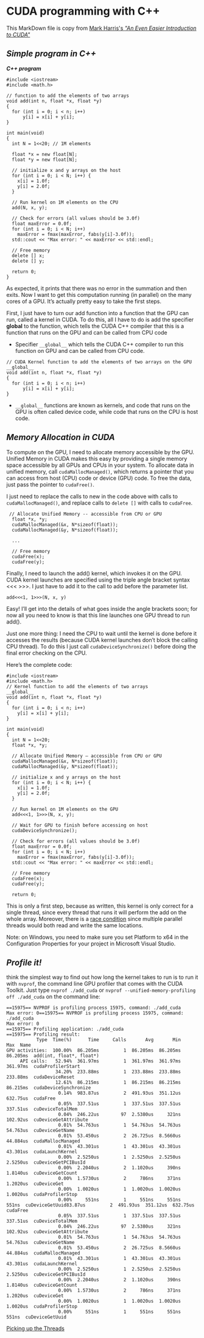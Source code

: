 # CUDA programming with C++

This MarkDown file is copy from [Mark Harris's *"An Even Easier Introduction to CUDA"*](https://developer.nvidia.com/blog/even-easier-introduction-cuda/#:~:text=CUDA%20C%2B%2B%20is%20just%20one,parallel%20threads%20running%20on%20GPUs.)

## *Simple program in C++*

***C++ program***

```
#include <iostream>
#include <math.h>

// function to add the elements of two arrays
void add(int n, float *x, float *y)
{
  for (int i = 0; i < n; i++)
      y[i] = x[i] + y[i];
}

int main(void)
{
  int N = 1<<20; // 1M elements

  float *x = new float[N];
  float *y = new float[N];

  // initialize x and y arrays on the host
  for (int i = 0; i < N; i++) {
    x[i] = 1.0f;
    y[i] = 2.0f;
  }

  // Run kernel on 1M elements on the CPU
  add(N, x, y);

  // Check for errors (all values should be 3.0f)
  float maxError = 0.0f;
  for (int i = 0; i < N; i++)
    maxError = fmax(maxError, fabs(y[i]-3.0f));
  std::cout << "Max error: " << maxError << std::endl;

  // Free memory
  delete [] x;
  delete [] y;

  return 0;
}
```
As expected, it prints that there was no error in the summation and then exits. Now I want to get this computation running (in parallel) on the many cores of a GPU. It’s actually pretty easy to take the first steps.

First, I just have to turn our add function into a function that the GPU can run, called a kernel in CUDA. To do this, all I have to do is add the specifier __global__ to the function, which tells the CUDA C++ compiler that this is a function that runs on the GPU and can be called from CPU code

- Specifier `__global__` which tells the CUDA C++ compiler to run this function on GPU and can be called from CPU code.

```
// CUDA Kernel function to add the elements of two arrays on the GPU
__global__
void add(int n, float *x, float *y)
{
  for (int i = 0; i < n; i++)
      y[i] = x[i] + y[i];
}
```

- `__global__` functions are known as kernels, and code that runs on the GPU is often called device code, while code that runs on the CPU is host code.

## *Memory Allocation in CUDA*

To compute on the GPU, I need to allocate memory accessible by the GPU. Unified Memory in CUDA makes this easy by providing a single memory space accessible by all GPUs and CPUs in your system. To allocate data in unified memory, call `cudaMallocManaged()`, which returns a pointer that you can access from host (CPU) code or device (GPU) code. To free the data, just pass the pointer to `cudaFree()`.


I just need to replace the calls to new in the code above with calls to `cudaMallocManaged()`, and replace calls to `delete []` with calls to `cudaFree`.

```
 // Allocate Unified Memory -- accessible from CPU or GPU
  float *x, *y;
  cudaMallocManaged(&x, N*sizeof(float));
  cudaMallocManaged(&y, N*sizeof(float));

  ...

  // Free memory
  cudaFree(x);
  cudaFree(y);
```

Finally, I need to launch the add() kernel, which invokes it on the GPU. CUDA kernel launches are specified using the triple angle bracket syntax <<< >>>. I just have to add it to the call to add before the parameter list.

`add<<<1, 1>>>(N, x, y)`

Easy! I’ll get into the details of what goes inside the angle brackets soon; for now all you need to know is that this line launches one GPU thread to run add().

Just one more thing: I need the CPU to wait until the kernel is done before it accesses the results (because CUDA kernel launches don’t block the calling CPU thread). To do this I just call `cudaDeviceSynchronize()` before doing the final error checking on the CPU.

Here’s the complete code:

```
#include <iostream>
#include <math.h>
// Kernel function to add the elements of two arrays
__global__
void add(int n, float *x, float *y)
{
  for (int i = 0; i < n; i++)
    y[i] = x[i] + y[i];
}

int main(void)
{
  int N = 1<<20;
  float *x, *y;

  // Allocate Unified Memory – accessible from CPU or GPU
  cudaMallocManaged(&x, N*sizeof(float));
  cudaMallocManaged(&y, N*sizeof(float));

  // initialize x and y arrays on the host
  for (int i = 0; i < N; i++) {
    x[i] = 1.0f;
    y[i] = 2.0f;
  }

  // Run kernel on 1M elements on the GPU
  add<<<1, 1>>>(N, x, y);

  // Wait for GPU to finish before accessing on host
  cudaDeviceSynchronize();

  // Check for errors (all values should be 3.0f)
  float maxError = 0.0f;
  for (int i = 0; i < N; i++)
    maxError = fmax(maxError, fabs(y[i]-3.0f));
  std::cout << "Max error: " << maxError << std::endl;

  // Free memory
  cudaFree(x);
  cudaFree(y);
  
  return 0;
```

This is only a first step, because as written, this kernel is only correct for a single thread, since every thread that runs it will perform the add on the whole array. Moreover, there is a [race condition](https://en.wikipedia.org/wiki/Race_condition) since multiple parallel threads would both read and write the same locations.

Note: on Windows, you need to make sure you set Platform to x64 in the Configuration Properties for your project in Microsoft Visual Studio.


## *Profile it!*

 think the simplest way to find out how long the kernel takes to run is to run it with `nvprof`, the command line GPU profiler that comes with the CUDA Toolkit. Just type `nvprof ./add_cuda` or `nvprof --unified-memory-profiling off ./add_cuda` on the command line:

 ```
==15975== NVPROF is profiling process 15975, command: ./add_cuda
Max error: 0==15975== NVPROF is profiling process 15975, command: ./add_cuda
Max error: 0
==15975== Profiling application: ./add_cuda
==15975== Profiling result:
            Type  Time(%)      Time     Calls       Avg       Min       Max  Name
 GPU activities:  100.00%  86.205ms         1  86.205ms  86.205ms  86.205ms  add(int, float*, float*)
      API calls:   52.94%  361.97ms         1  361.97ms  361.97ms  361.97ms  cudaProfilerStart
                   34.20%  233.88ms         1  233.88ms  233.88ms  233.88ms  cudaDeviceReset
                   12.61%  86.215ms         1  86.215ms  86.215ms  86.215ms  cudaDeviceSynchronize
                    0.14%  983.87us         2  491.93us  351.12us  632.75us  cudaFree
                    0.05%  337.51us         1  337.51us  337.51us  337.51us  cuDeviceTotalMem
                    0.04%  246.22us        97  2.5380us     321ns  102.92us  cuDeviceGetAttribute
                    0.01%  54.763us         1  54.763us  54.763us  54.763us  cuDeviceGetName
                    0.01%  53.450us         2  26.725us  8.5660us  44.884us  cudaMallocManaged
                    0.01%  43.301us         1  43.301us  43.301us  43.301us  cudaLaunchKernel
                    0.00%  2.5250us         1  2.5250us  2.5250us  2.5250us  cuDeviceGetPCIBusId
                    0.00%  2.2040us         2  1.1020us     390ns  1.8140us  cuDeviceGetCount
                    0.00%  1.5730us         2     786ns     371ns  1.2020us  cuDeviceGet
                    0.00%  1.0020us         1  1.0020us  1.0020us  1.0020us  cudaProfilerStop
                    0.00%     551ns         1     551ns     551ns     551ns  cuDeviceGetUuid83.87us         2  491.93us  351.12us  632.75us  cudaFree
                    0.05%  337.51us         1  337.51us  337.51us  337.51us  cuDeviceTotalMem
                    0.04%  246.22us        97  2.5380us     321ns  102.92us  cuDeviceGetAttribute
                    0.01%  54.763us         1  54.763us  54.763us  54.763us  cuDeviceGetName
                    0.01%  53.450us         2  26.725us  8.5660us  44.884us  cudaMallocManaged
                    0.01%  43.301us         1  43.301us  43.301us  43.301us  cudaLaunchKernel
                    0.00%  2.5250us         1  2.5250us  2.5250us  2.5250us  cuDeviceGetPCIBusId
                    0.00%  2.2040us         2  1.1020us     390ns  1.8140us  cuDeviceGetCount
                    0.00%  1.5730us         2     786ns     371ns  1.2020us  cuDeviceGet
                    0.00%  1.0020us         1  1.0020us  1.0020us  1.0020us  cudaProfilerStop
                    0.00%     551ns         1     551ns     551ns     551ns  cuDeviceGetUuid
 ```

 [Picking up the Threads](/CUDA_Threading.md')
